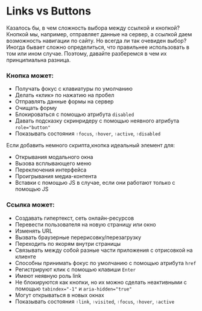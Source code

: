 # Links vs Buttons

Казалось бы, в чем сложность выбора между ссылкой и кнопкой? Кнопкой мы, например, отправляет данные на сервер, а ссылкой даем возможность навигации по сайту. Но всегда ли так очевиден выбор? Иногда бывает сложно определиться, что правильнее использовать в том или ином случае. Поэтому, давайте разберемся в чем их принципиальна разница.

### Кнопка может:

* Получать фокус с клавиатуры по умолчанию
* Делать «клик» по нажатию на пробел
* Отправлять данные формы на сервер
* Очищать форму
* Блокироваться с помощью атрибута `disabled`
* Давать подсказку скринридеру с помощью неявного атрибута `role="button"`
* Показывать состояния `∶focus`, `∶hover`, `∶active`, `∶disabled`

Если добавить немного скрипта,кнопка идеальный элемент для:

* Открывания модального окна
* Вызова всплывающего меню
* Переключения интерфейса
* Проигрывания медиа-контента
* Вставки с помощью JS в случае, если они работают только с помощью JS

### Ссылка может:

* Создавать гипертекст,  сеть онлайн-ресурсов
* Перевести пользователя на новую страницу или окно
* Изменять URL
* Вызвать браузерные перерисовку/перезагрузку
* Переходить по якорям внутри страницы
* Связывать между собой разные части приложения с отрисовкой на клиенте
* Способны принимать фокус по умолчанию с помощью атрибута `href`
* Регистрируют клик с помощью клавиши `Enter`
* Имеют неявную роль link
* Не блокируются как кнопки, но их можно сделать неактивными с помощью `tabindex="-1"` и `aria-hidden="true"`
* Могут открываться в новых окнах
* Показывать состояния `∶link`, `∶visited`, `∶focus`, `∶hover`, `∶active`

